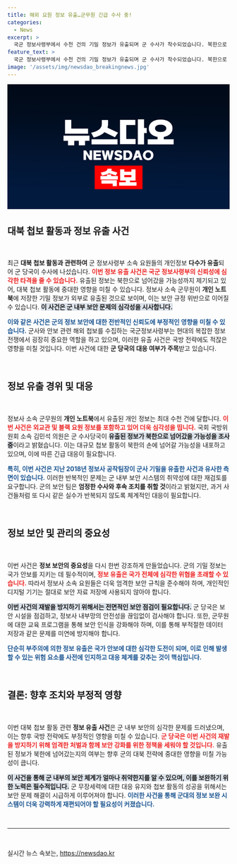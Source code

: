 ```yaml
---
title: 해외 요원 정보 유출…군무원 긴급 수사 중!
categories:
  - News
excerpt: >
  국군 정보사령부에서 수천 건의 기밀 정보가 유출되며 군 수사가 착수되었습니다. 북한으로 넘어갔을 가능성까지 제기된 이 사건, 그 배후에 숨겨진 충격적인 진실은 무엇일까요?
feature_text: >
  국군 정보사령부에서 수천 건의 기밀 정보가 유출되며 군 수사가 착수되었습니다. 북한으로 넘어갔을 가능성까지 제기된 이 사건, 그 배후에 숨겨진 충격적인 진실은 무엇일까요?
image: '/assets/img/newsdao_breakingnews.jpg'
---
```


<p><img src="/assets/img/newsdao_breakingnews.jpg" alt="bookingtag 속보" /></p>

<h2 data-ke-size="size26">대북 첩보 활동과 정보 유출 사건</h2>

<p data-ke-size="size16">&nbsp;</p>

<p>최근 <strong>대북 첩보 활동과 관련하여</strong> 군 정보사령부 소속 요원들의 개인정보 <strong>다수가 유출</strong>되어 군 당국이 수사에 나섰습니다. <b><span style="color: #ee2323;">이번 정보 유출 사건은 국군 정보사령부의 신뢰성에 심각한 타격을 줄 수 있습니다.</span></b> 유출된 정보는 북한으로 넘어갔을 가능성까지 제기되고 있어, 대북 첩보 활동에 중대한 영향을 미칠 수 있습니다. 정보사 소속 군무원이 <strong>개인 노트북</strong>에 저장한 기밀 정보가 외부로 유출된 것으로 보이며, 이는 보안 규정 위반으로 이어질 수 있습니다. <b><span style="background-color: #21538527;">이 사건은 군 내부 보안 문제의 심각성을 시사합니다.</span></b></p>

<p><b><span style="color: #1a5490;">이와 같은 사건은 군의 정보 보안에 대한 전반적인 신뢰도에 부정적인 영향을 미칠 수 있습니다.</span></b> 군사와 안보 관련 해외 첩보를 수집하는 국군정보사령부는 현대의 복잡한 정보 전쟁에서 굉장히 중요한 역할을 하고 있으며, 이러한 유출 사건은 국방 전략에도 적잖은 영향을 미칠 것입니다. 이번 사건에 대한 <strong>군 당국의 대응 여부가 주목</strong>받고 있습니다.</p>

<p data-ke-size="size16">&nbsp;</p>

<h2 data-ke-size="size26">정보 유출 경위 및 대응</h2>

<p data-ke-size="size16">&nbsp;</p>

<p>정보사 소속 군무원의 <strong>개인 노트북</strong>에서 유출된 개인 정보는 최대 수천 건에 달합니다. <b><span style="color: #ee2323;">이번 사건은 외교관 및 블랙 요원 정보를 포함하고 있어 더욱 심각성을 띱니다.</span></b> 국회 국방위원회 소속 김민석 의원은 군 수사당국이 <b><span style="background-color: #21538527;">유출된 정보가 북한으로 넘어갔을 가능성을 조사 중</span></b>이라고 밝혔습니다. 이는 대규모 첩보 활동이 북한의 손에 넘어갈 가능성을 내포하고 있으며, 이에 따른 긴급 대응이 필요합니다.</p>

<p><b><span style="color: #1a5490;">특히, 이번 사건은 지난 2018년 정보사 공작팀장이 군사 기밀을 유출한 사건과 유사한 측면이 있습니다.</span></b> 이러한 반복적인 문제는 군 내부 보안 시스템의 취약성에 대한 재검토를 요구합니다. 군의 보안 팀은 <strong>엄정한 수사와 후속 조치를 취할 것</strong>이라고 밝혔지만, 과거 사건들처럼 또 다시 같은 실수가 반복되지 않도록 체계적인 대응이 필요합니다.</p>

<p data-ke-size="size16">&nbsp;</p>

<h2 data-ke-size="size26">정보 보안 및 관리의 중요성</h2>

<p data-ke-size="size16">&nbsp;</p>

<p>이번 사건은 <strong>정보 보안의 중요성</strong>을 다시 한번 강조하게 만들었습니다. 군의 기밀 정보는 국가 안보를 지키는 데 필수적이며, <b><span style="color: #ee2323;">정보 유출은 국가 전체에 심각한 위협을 초래할 수 있습니다.</span></b> 따라서 정보사 소속 요원들은 더욱 엄격한 보안 규칙을 준수해야 하며, 개인적인 디지털 기기는 절대로 보안 자료 저장에 사용되지 않아야 합니다.</p>

<p><b><span style="background-color: #21538527;">이번 사건의 재발을 방지하기 위해서는 전면적인 보안 점검이 필요합니다.</span></b> 군 당국은 보안 시설을 점검하고, 정보사 내부망의 안전성을 끊임없이 검사해야 합니다. 또한, 군무원에 대한 교육 프로그램을 통해 보안 인식을 강화해야 하며, 이를 통해 부적절한 데이터 저장과 같은 문제를 미연에 방지해야 합니다.</p>

<p><b><span style="color: #1a5490;">단순히 부주의에 의한 정보 유출은 국가 안보에 대한 심각한 도전이 되며, 이로 인해 발생할 수 있는 위험 요소를 사전에 인지하고 대응 체계를 갖추는 것이 핵심입니다.</span></b></p>

<p data-ke-size="size16">&nbsp;</p>

<h2 data-ke-size="size26">결론: 향후 조치와 부정적 영향</h2>

<p data-ke-size="size16">&nbsp;</p>

<p>이번 대북 첩보 활동 관련 <strong>정보 유출 사건</strong>은 군 내부 보안의 심각한 문제를 드러냈으며, 이는 향후 국방 전략에도 부정적인 영향을 미칠 수 있습니다. <b><span style="color: #ee2323;">군 당국은 이번 사건의 재발을 방지하기 위해 엄격한 처벌과 함께 보안 강화를 위한 정책을 세워야 할 것입니다.</span></b> 유출된 정보가 북한에 넘어갔는지의 여부는 향후 군의 대북 전략에 중대한 영향을 미칠 가능성이 큽니다.</p>

<p><b><span style="background-color: #21538527;">이 사건을 통해 군 내부의 보안 체계가 얼마나 취약한지를 알 수 있으며, 이를 보완하기 위한 노력은 필수적입니다.</span></b> 군 무장세력에 대한 대응 유지와 첩보 활동의 성공을 위해서는 보안 문제 해결이 시급하게 이루어져야 합니다. <b><span style="color: #1a5490;">이러한 사건을 통해 군대의 정보 보완 시스템이 더욱 강력하게 재편되어야 할 필요성이 커졌습니다.</span></b></p>

<p data-ke-size="size16">&nbsp;</p>

<hr />

<p data-ke-size="size16">&nbsp;</p>
실시간 뉴스 속보는, <a href="https://newsdao.kr" rel="dofollow">https://newsdao.kr</a>


